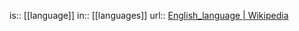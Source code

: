 is:: [[language]]
in:: [[languages]]
url:: [English_language | Wikipedia](https://en.wikipedia.org/wiki/https://en.wikipedia.org/wiki/English_language)
